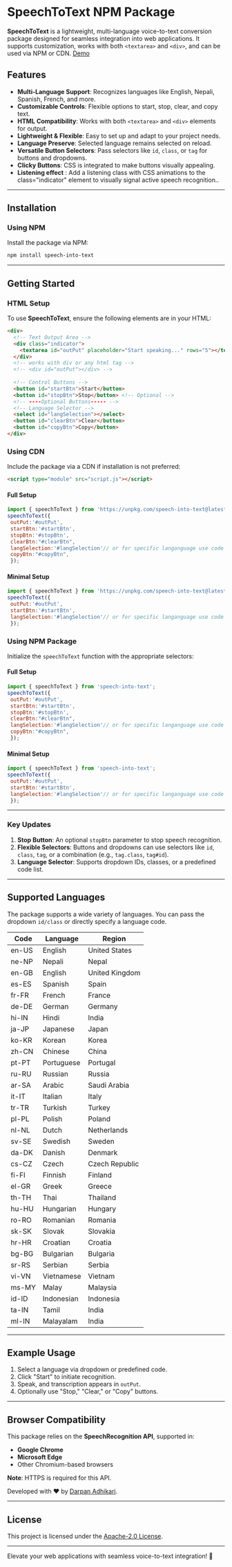 # SpeechToText NPM Package  

**SpeechToText** is a lightweight, multi-language voice-to-text conversion package designed for seamless integration into web applications. It supports customization, works with both `<textarea>` and `<div>`, and can be used via NPM or CDN. [Demo](https://intotext.darpanadhikari.com.np)  

## Features  

- **Multi-Language Support**: Recognizes languages like English, Nepali, Spanish, French, and more.  
- **Customizable Controls**: Flexible options to start, stop, clear, and copy text.  
- **HTML Compatibility**: Works with both `<textarea>` and `<div>` elements for output.  
- **Lightweight & Flexible**: Easy to set up and adapt to your project needs.  
- **Language Preserve**: Selected language remains selected on reload.  
- **Versatile Button Selectors**: Pass selectors like `id`, `class`, or `tag` for buttons and dropdowns.  
- **Clicky Buttons**: CSS is integrated to make buttons visually appealing.  
- **Listening effect** : Add a listening class with CSS animations to the class="indicator" element to visually signal active speech recognition..

---

## Installation  

### Using NPM  

Install the package via NPM:  
```bash  
npm install speech-into-text  
```  

---

## Getting Started  

### HTML Setup  

To use **SpeechToText**, ensure the following elements are in your HTML:  

```html  
<div>  
  <!-- Text Output Area -->
  <div class="indicator">
    <textarea id="outPut" placeholder="Start speaking..." rows="5"></textarea>
  </div>
  <!-- works with div or any html tag -->
  <!-- <div id="outPut"></div> -->
  
  <!-- Control Buttons -->
  <button id="startBtn">Start</button>
  <button id="stopBtn">Stop</button> <!-- Optional -->
  <!-- ----Optional Buttons----- -->
  <!-- Language Selector -->
  <select id="langSelection"></select>  
  <button id="clearBtn">Clear</button>
  <button id="copyBtn">Copy</button>
</div>  
```  

### Using CDN  

Include the package via a CDN if installation is not preferred:  
```html  
<script type="module" src="script.js"></script>  
```  

#### Full Setup  
```javascript  
import { speechToText } from 'https://unpkg.com/speech-into-text@latest/index.js';  
speechToText({
 outPut:'#outPut',
 startBtn:'#startBtn',
 stopBtn:'#stopBtn',
 clearBtn:"#clearBtn", 
 langSelection:'#langSelection'// or for specific langanguage use code like langSelection:"ne-NP"
 copyBtn:"#copyBtn",
 });  
```  

#### Minimal Setup  
```javascript  
import { speechToText } from 'https://unpkg.com/speech-into-text@latest/index.js';  
speechToText({
 outPut:'#outPut',
 startBtn:'#startBtn', 
 langSelection:'#langSelection'// or for specific langanguage use code like langSelection:"ne-NP"
 });  
```  

### Using NPM Package  

Initialize the `speechToText` function with the appropriate selectors:  

#### Full Setup  
```javascript  
import { speechToText } from 'speech-into-text';  
speechToText({
 outPut:'#outPut',
 startBtn:'#startBtn',
 stopBtn:'#stopBtn',
 clearBtn:"#clearBtn", 
 langSelection:'#langSelection'// or for specific langanguage use code like langSelection:"ne-NP"
 copyBtn:"#copyBtn",
 });
```  

#### Minimal Setup  
```javascript  
import { speechToText } from 'speech-into-text';  
speechToText({
 outPut:'#outPut',
 startBtn:'#startBtn', 
 langSelection:'#langSelection'// or for specific langanguage use code like langSelection:"ne-NP"
 }); 
```  

---

### Key Updates  

1. **Stop Button**: An optional `stopBtn` parameter to stop speech recognition.  
2. **Flexible Selectors**: Buttons and dropdowns can use selectors like `id`, `class`, `tag`, or a combination (e.g., `tag.class`, `tag#id`).  
3. **Language Selector**: Supports dropdown IDs, classes, or a predefined code list.  

---

## Supported Languages  

The package supports a wide variety of languages. You can pass the dropdown `id/class` or directly specify a language code.  

| **Code**  | **Language**               | **Region**      |  
|-----------|----------------------------|-----------------|  
| en-US     | English                    | United States   |  
| ne-NP     | Nepali                     | Nepal           |  
| en-GB     | English                    | United Kingdom  |  
| es-ES     | Spanish                    | Spain           |  
| fr-FR     | French                     | France          |  
| de-DE     | German                     | Germany         |  
| hi-IN     | Hindi                      | India           |  
| ja-JP     | Japanese                   | Japan           |  
| ko-KR     | Korean                     | Korea           |  
| zh-CN     | Chinese                    | China           |  
| pt-PT     | Portuguese                 | Portugal        |  
| ru-RU     | Russian                    | Russia          |  
| ar-SA     | Arabic                     | Saudi Arabia    |  
| it-IT     | Italian                    | Italy           |  
| tr-TR     | Turkish                    | Turkey          |  
| pl-PL     | Polish                     | Poland          |  
| nl-NL     | Dutch                      | Netherlands     |  
| sv-SE     | Swedish                    | Sweden          |  
| da-DK     | Danish                     | Denmark         |  
| cs-CZ     | Czech                      | Czech Republic  |  
| fi-FI     | Finnish                    | Finland         |  
| el-GR     | Greek                      | Greece          |  
| th-TH     | Thai                       | Thailand        |  
| hu-HU     | Hungarian                  | Hungary         |  
| ro-RO     | Romanian                   | Romania         |  
| sk-SK     | Slovak                     | Slovakia        |  
| hr-HR     | Croatian                   | Croatia         |  
| bg-BG     | Bulgarian                  | Bulgaria        |  
| sr-RS     | Serbian                    | Serbia          |  
| vi-VN     | Vietnamese                 | Vietnam         |  
| ms-MY     | Malay                      | Malaysia        |  
| id-ID     | Indonesian                 | Indonesia       |  
| ta-IN     | Tamil                      | India           |  
| ml-IN     | Malayalam                  | India           |  

---

## Example Usage  

1. Select a language via dropdown or predefined code.  
2. Click "Start" to initiate recognition.  
3. Speak, and transcription appears in `outPut`.  
4. Optionally use "Stop," "Clear," or "Copy" buttons.  

---

## Browser Compatibility  

This package relies on the **SpeechRecognition API**, supported in:  

- **Google Chrome**  
- **Microsoft Edge**  
- Other Chromium-based browsers  

**Note**: HTTPS is required for this API.  

Developed with ❤️ by [Darpan Adhikari](https://www.darpanadhikari.com.np).  

---  

## License  

This project is licensed under the [Apache-2.0 License](https://opensource.org/licenses/Apache-2.0).  

---  

Elevate your web applications with seamless voice-to-text integration! 🚀  